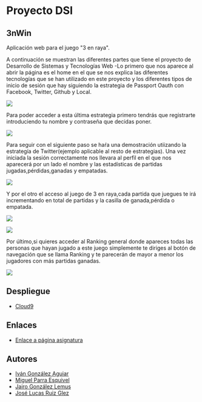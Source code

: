 
# Proyecto DSI

## 3nWin

Aplicación web para el juego "3 en raya".

A continuación se muestran las diferentes partes que tiene el proyecto de Desarrollo de Sistemas y Tecnologías Web
-Lo primero que nos aparece al abrir la página es el home en el que se nos explica las diferentes tecnologías que se han utilizado en este proyecto y los diferentes tipos de inicio de sesión que hay siguiendo la estrategia de Passport Oauth con Facebook, Twitter, Github y Local.

 ![](https://1.bp.blogspot.com/-TFODb3gbnms/WRjhgFzcdRI/AAAAAAAAAr0/52F9D8KJJUURdEwNy45Bu98rcaSFXE-CQCLcB/s320/jugo1.png)



Para poder acceder a esta última estrategia primero tendrás que registrarte introduciendo tu nombre y contraseña que decidas poner.

 ![](https://4.bp.blogspot.com/-c2b_uQdohXU/WRjhgCa5QpI/AAAAAAAAAr4/dGvlgiBAc_MM-inePbet-oHO9CYaz_ErACLcB/s320/jugo2.png)


Para seguir con el siguiente paso se haŕa una demostración utiizando la estrategía de Twitter(ejemplo aplicable al resto de estrategias).
Una vez iniciada la sesión correctamente nos llevara al perfil en el que nos aparecerá por un lado el nombre y las estadísticas de partidas jugadas,pérdidas,ganadas y empatadas.


 ![](https://3.bp.blogspot.com/-WNQ8vLrwlxc/WRjhgDcHjiI/AAAAAAAAAr8/RP_PTL7y660uXkMnImrgDFyOWVCYNRX2gCLcB/s320/jugo4.png)

 
Y por el otro el acceso al juego de 3 en raya,cada partida que juegues te irá incrementando en total de partidas y la casilla de ganada,pérdida o empatada.


 ![](https://4.bp.blogspot.com/-HSIvnsqGk3A/WRjhgp6HHKI/AAAAAAAAAsE/JjvH7XUeaR0h2LkyPn2lFf99EKa_Eft8wCLcB/s320/jugo5.png)

 ![](https://3.bp.blogspot.com/-ze4guVYhLR8/WRjhggF0JVI/AAAAAAAAAsA/0u-Hbi4folEg6wDWN880t0cuDNKrECKIgCLcB/s320/jugo6.png)


Por último,si quieres acceder al Ranking general donde apareces todas las personas que hayan jugado a este juego simplemente te diriges al botón de navegación que se llama Ranking y te parecerán de mayor a menor los jugadores con más partidas ganadas.

 ![](https://4.bp.blogspot.com/-vIk_JesHO40/WRjhhF252zI/AAAAAAAAAsM/AlDVViskT3cijmQvW2hw9DdN2sNZA8VcACLcB/s320/jugo8.png)


## Despliegue
* [Cloud9](https://dsi-proyecto-miguelpe83.c9users.io/)


## Enlaces
* [Enlace a página asignatura](https://campusvirtual.ull.es/1617/course/view.php?id=1136)

## Autores
* [Iván González Aguiar](https://ivan-ga.github.io/)
* [Miguel Parra Esquivel](https://alu0100200393.github.io/)
* [Jairo González Lemus](https://alu0100813272.github.io/)
* [José Lucas Ruiz Glez](https://alu0100785265.github.io/)
